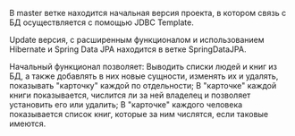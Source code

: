 В master ветке находится начальная версия проекта, в котором связь с БД осуществляется с помощью JDBC Template.

Update версия, с расширенным функционалом и использованием Hibernate и Spring Data JPA находится в ветке SpringDataJPA.

Начальный функционал позволяет:
Выводить списки людей и книг из БД, а также добавлять в них новые сущности, изменять их и удалять, показывать "карточку" каждой по отдельности;
В "карточке" каждой книги показывается, числится ли за ней владелец и позволяет установить его или удалить;
В "карточке" каждого человека показывается список книг, которые за ним числятся, если таковые имеются.
